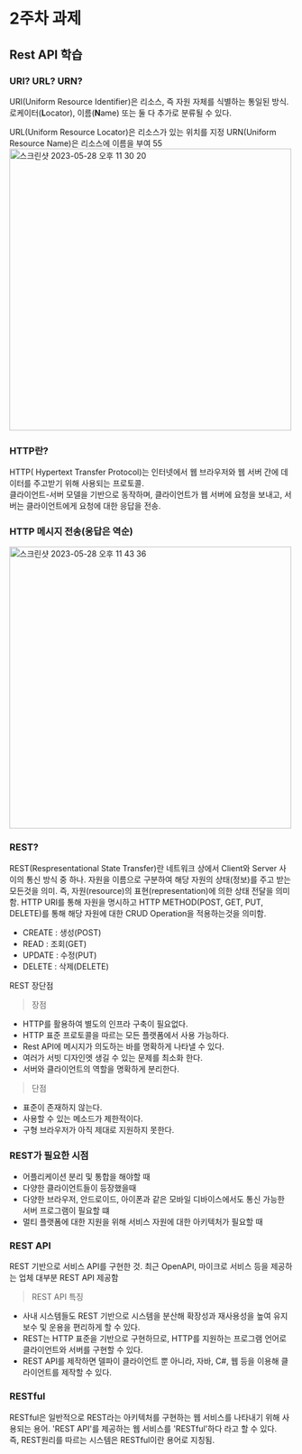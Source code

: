 # 2주차 과제

## Rest API 학습

### URI? URL? URN?

URI(Uniform Resource Identifier)은 리소스, 즉 자원 자체를 식별하는 통일된 방식.  
로케이터(**L**ocator), 이름(**N**ame) 또는 둘 다 추가로 분류될 수 있다.

URL(Uniform Resource Locator)은 리소스가 있는 위치를 지정
URN(Uniform Resource Name)은 리소스에 이름을 부여
55<img width="500" alt="스크린샷 2023-05-28 오후 11 30 20" src="https://github.com/dhkimxx/comento-backend-dev/assets/79616878/790eae96-8a66-4526-a2bc-70f183c23801">


### HTTP란?

HTTP( Hypertext Transfer Protocol)는 인터넷에서 웹 브라우저와 웹 서버 간에 데이터를 주고받기 위해 사용되는 프로토콜.  
클라이언트-서버 모델을 기반으로 동작하며, 클라이언트가 웹 서버에 요청을 보내고, 서버는 클라이언트에게 요청에 대한 응답을 전송.  


### HTTP 메시지 전송(응답은 역순)

<img width="500" alt="스크린샷 2023-05-28 오후 11 43 36" src="https://github.com/dhkimxx/comento-backend-dev/assets/79616878/ef27e360-b1ee-4803-870b-dec7531137da">


### REST?

REST(Respresentational State Transfer)란 네트워크 상에서 Client와 Server 사이의 통신 방식 중 하나.
자원을 이름으로 구분하여 해당 자원의 상태(정보)를 주고 받는 모든것을 의미. 즉, 자원(resource)의 표현(representation)에 의한 상태 전달을 의미함. 
HTTP URI를 통해 자원을 명시하고 HTTP METHOD(POST, GET, PUT, DELETE)를 통해 해당 자원에 대한 CRUD Operation을 적용하는것을 의미함. 

- CREATE : 생성(POST)
- READ : 조회(GET)
- UPDATE : 수정(PUT)
- DELETE : 삭제(DELETE)


 REST 장단점

> 장점  
- HTTP를 활용하여 별도의 인프라 구축이 필요없다.
- HTTP 표준 프로토콜을 따르는 모든 플랫폼에서 사용 가능하다.
- Rest API에 메시지가 의도하는 바를 명확하게 나타낼 수 있다.
- 여러가 서빗 디자인엣 생길 수 있는 문제를 최소화 한다. 
- 서버와 클라이언트의 역할을 명확하게 분리한다.  


> 단점
- 표준이 존재하지 않는다.
- 사용할 수 있는 메소드가 제한적이다.
- 구형 브라우저가 아직 제대로 지원하지 못한다.


### REST가 필요한 시점

- 어플리케이션 분리 및 통합을 해야할 때
- 다양한 클라이언트들이 등장했을때
- 다양한 브라우저, 안드로이드, 아이폰과 같은 모바일 디바이스에서도 통신 가능한 서버 프로그램이 필요할 떄
- 멀티 플랫폼에 대한 지원을 위해 서비스 자원에 대한 아키텍처가 필요할 때


### REST API

REST 기반으로 서비스 API를 구현한 것.
최근 OpenAPI, 마이크로 서비스 등을 제공하는 업체 대부분 REST API 제공함  

> REST API 특징
-  사내 시스템들도 REST 기반으로 시스템을 분산해 확장성과 재사용성을 높여 유지보수 및 운용을 편리하게 할 수 있다.
- REST는 HTTP 표준을 기반으로 구현하므로, HTTP를 지원하는 프로그램 언어로 클라이언트와 서버를 구현할 수 있다.
- REST API를 제작하면 델파이 클라이언트 뿐 아니라, 자바, C#, 웹 등을 이용해 클라이언트를 제작할 수 있다.

### RESTful

RESTful은 일반적으로 REST라는 아키텍처를 구현하는 웹 서비스를 나타내기 위해 사용되는 용어.
'REST API'를 제공하는 웹 서비스를 'RESTful'하다 라고 할 수 있다.  
즉, REST원리를 따르는 시스템은 RESTful이란 용어로 지칭됨.


